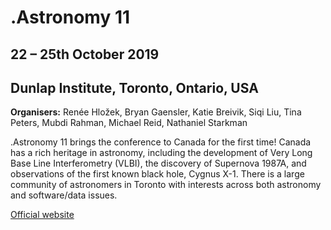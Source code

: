 # .Astronomy 11

## 22 – 25th October 2019

## Dunlap Institute, Toronto, Ontario, USA

**Organisers:** Renée Hložek, Bryan Gaensler, Katie Breivik, Siqi Liu, Tina Peters, Mubdi Rahman, Michael Reid, Nathaniel Starkman


.Astronomy 11 brings the conference to Canada for the first time! Canada has a rich heritage in astronomy, including the development of Very Long Base Line Interferometry (VLBI), the discovery of Supernova 1987A, and observations of the first known black hole, Cygnus X-1. There is a large community of astronomers in Toronto with interests across both astronomy and software/data issues.

[Official website](https://www.dotastronomy.com/eleven)
